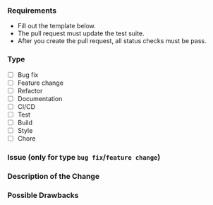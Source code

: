 ### Requirements

* Fill out the template below.
* The pull request must update the test suite.
* After you create the pull request, all status checks must be pass.

### Type

- [ ] Bug fix 
- [ ] Feature change
- [ ] Refactor
- [ ] Documentation
- [ ] CI/CD
- [ ] Test
- [ ] Build
- [ ] Style
- [ ] Chore

### Issue (only for type `bug fix`/`feature change`)

<!--

Link to the issue that your change relates to.

-->

### Description of the Change

<!--

We must be able to understand the design of your change from this description.

-->

### Possible Drawbacks

<!-- What are the possible side-effects or negative impacts of the code change? -->
